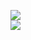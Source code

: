 [![](https://img.shields.io/badge/Made%20With-Github%20Spray-lightgrey.svg?style=for-the-badge&logo=github)](https://github.com/Annihil/github-spray#20580)  
[![](https://i.imgur.com/2DrTn0Z.gif)](https://github.com/Annihil/github-spray)